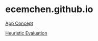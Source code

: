 # ecemchen.github.io

[App Concept](https://github.com/user-attachments/files/18476226/MoonApp_Christina.Milena.Ecem.pdf)

[Heuristic Evaluation](https://github.com/user-attachments/files/18478567/Heuristic.Evaluation.pdf) 
